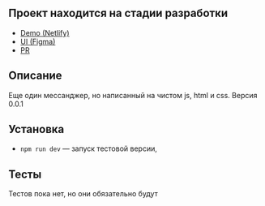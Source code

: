 ## Проект находится на стадии разработки

- [Demo (Netlify)](https://condescending-joliot-1958a4.netlify.app/)
- [UI (Figma)](https://www.figma.com/file/sLdBAVAJUwpuaJiX9UUTpK/Chat-(Copy)?node-id=1%3A515)
- [PR](https://github.com/1kazakov/middle.messenger.praktikum.yandex/pull/1)

## Описание

Еще один мессанджер, но написанный на чистом js, html и css.
Версия 0.0.1

## Установка

- `npm run dev` — запуск тестовой версии,

## Тесты

Тестов пока нет, но они обязательно будут
